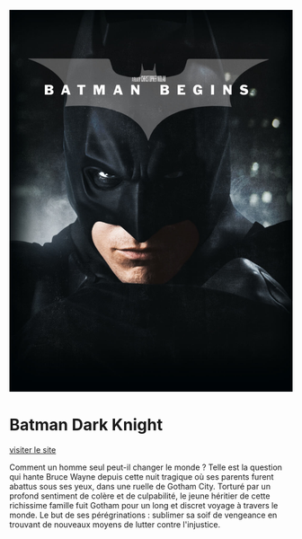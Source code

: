 !["batman"](./asset/batman.jpg)

# Batman Dark Knight

[visiter le site](https://abdulrahman92c.github.io/batman_dark/)

Comment un homme seul peut-il changer le monde ? Telle est la question qui hante Bruce Wayne depuis cette nuit tragique où ses parents furent abattus sous ses yeux, dans une ruelle de Gotham City. Torturé par un profond sentiment de colère et de culpabilité, le jeune héritier de cette richissime famille fuit Gotham pour un long et discret voyage à travers le monde. 
Le but de ses pérégrinations : sublimer sa soif de vengeance en trouvant de nouveaux moyens de lutter contre l'injustice.